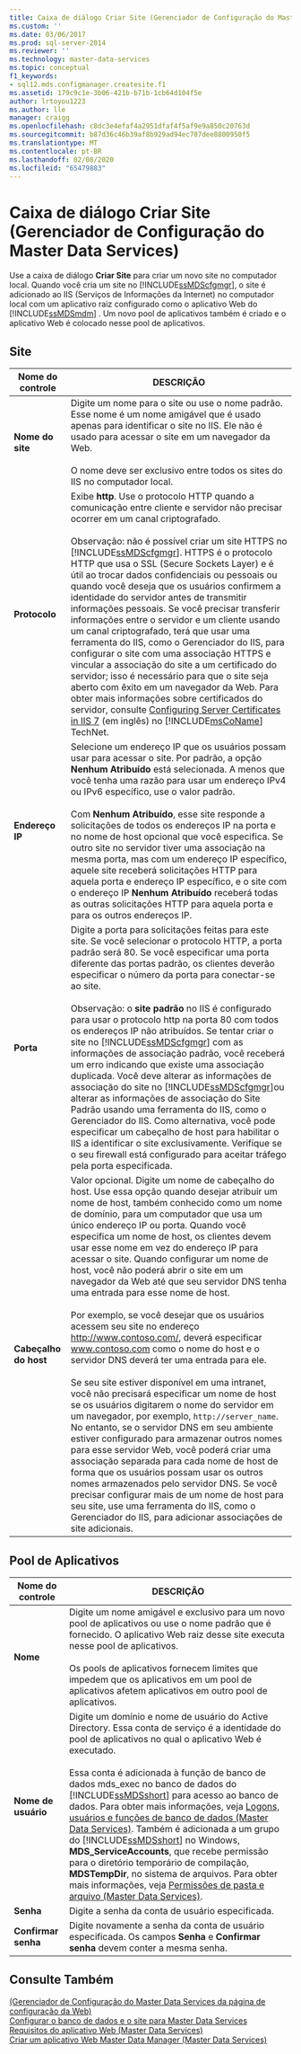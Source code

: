 ```yaml
---
title: Caixa de diálogo Criar Site (Gerenciador de Configuração do Master Data Services) | Microsoft Docs
ms.custom: ''
ms.date: 03/06/2017
ms.prod: sql-server-2014
ms.reviewer: ''
ms.technology: master-data-services
ms.topic: conceptual
f1_keywords:
- sql12.mds.configmanager.createsite.f1
ms.assetid: 179c9c1e-3b06-421b-b71b-1cb64d104f5e
author: lrtoyou1223
ms.author: lle
manager: craigg
ms.openlocfilehash: c8dc3e4efaf4a2951dfaf4f5af9e9a850c20763d
ms.sourcegitcommit: b87d36c46b39af8b929ad94ec707dee8800950f5
ms.translationtype: MT
ms.contentlocale: pt-BR
ms.lasthandoff: 02/08/2020
ms.locfileid: "65479883"
---
```

# <a name="create-website-dialog-box-master-data-services-configuration-manager"></a>Caixa de diálogo Criar Site (Gerenciador de Configuração do Master Data Services)
  Use a caixa de diálogo **Criar Site** para criar um novo site no computador local. Quando você cria um site no [!INCLUDE[ssMDScfgmgr](../includes/ssmdscfgmgr-md.md)], o site é adicionado ao IIS (Serviços de Informações da Internet) no computador local com um aplicativo raiz configurado como o aplicativo Web do [!INCLUDE[ssMDSmdm](../includes/ssmdsmdm-md.md)] . Um novo pool de aplicativos também é criado e o aplicativo Web é colocado nesse pool de aplicativos.  
  
## <a name="web-site"></a>Site  
  
|Nome do controle|DESCRIÇÃO|  
|------------------|-----------------|  
|**Nome do site**|Digite um nome para o site ou use o nome padrão. Esse nome é um nome amigável que é usado apenas para identificar o site no IIS. Ele não é usado para acessar o site em um navegador da Web.<br /><br /> O nome deve ser exclusivo entre todos os sites do IIS no computador local.|  
|**Protocolo**|Exibe **http**. Use o protocolo HTTP quando a comunicação entre cliente e servidor não precisar ocorrer em um canal criptografado.<br /><br /> Observação: não é possível criar um site HTTPS no [!INCLUDE[ssMDScfgmgr](../includes/ssmdscfgmgr-md.md)]. HTTPS é o protocolo HTTP que usa o SSL (Secure Sockets Layer) e é útil ao trocar dados confidenciais ou pessoais ou quando você deseja que os usuários confirmem a identidade do servidor antes de transmitir informações pessoais. Se você precisar transferir informações entre o servidor e um cliente usando um canal criptografado, terá que usar uma ferramenta do IIS, como o Gerenciador do IIS, para configurar o site com uma associação HTTPS e vincular a associação do site a um certificado do servidor; isso é necessário para que o site seja aberto com êxito em um navegador da Web. Para obter mais informações sobre certificados do servidor, consulte [Configuring Server Certificates in IIS 7](https://go.microsoft.com/fwlink/?LinkId=163220) (em inglês) no [!INCLUDE[msCoName](../includes/msconame-md.md)] TechNet.|  
|**Endereço IP**|Selecione um endereço IP que os usuários possam usar para acessar o site. Por padrão, a opção **Nenhum Atribuído** está selecionada. A menos que você tenha uma razão para usar um endereço IPv4 ou IPv6 específico, use o valor padrão.<br /><br /> Com **Nenhum Atribuído**, esse site responde a solicitações de todos os endereços IP na porta e no nome de host opcional que você especifica. Se outro site no servidor tiver uma associação na mesma porta, mas com um endereço IP específico, aquele site receberá solicitações HTTP para aquela porta e endereço IP específico, e o site com o endereço IP **Nenhum Atribuído** receberá todas as outras solicitações HTTP para aquela porta e para os outros endereços IP.|  
|**Porta**|Digite a porta para solicitações feitas para este site. Se você selecionar o protocolo HTTP, a porta padrão será 80. Se você especificar uma porta diferente das portas padrão, os clientes deverão especificar o número da porta para conectar-se ao site.<br /><br /> Observação: o **site padrão** no IIS é configurado para usar o protocolo http na porta 80 com todos os endereços IP não atribuídos. Se tentar criar o site no [!INCLUDE[ssMDScfgmgr](../includes/ssmdscfgmgr-md.md)] com as informações de associação padrão, você receberá um erro indicando que existe uma associação duplicada. Você deve alterar as informações de associação do site no [!INCLUDE[ssMDScfgmgr](../includes/ssmdscfgmgr-md.md)]ou alterar as informações de associação do Site Padrão usando uma ferramenta do IIS, como o Gerenciador do IIS. Como alternativa, você pode especificar um cabeçalho de host para habilitar o IIS a identificar o site exclusivamente. Verifique se o seu firewall está configurado para aceitar tráfego pela porta especificada.|  
|**Cabeçalho do host**|Valor opcional. Digite um nome de cabeçalho do host. Use essa opção quando desejar atribuir um nome de host, também conhecido como um nome de domínio, para um computador que usa um único endereço IP ou porta. Quando você especifica um nome de host, os clientes devem usar esse nome em vez do endereço IP para acessar o site. Quando configurar um nome de host, você não poderá abrir o site em um navegador da Web até que seu servidor DNS tenha uma entrada para esse nome de host.<br /><br /> Por exemplo, se você desejar que os usuários acessem seu site no endereço http://www.contoso.com/, deverá especificar www.contoso.com como o nome do host e o servidor DNS deverá ter uma entrada para ele.<br /><br /> Se seu site estiver disponível em uma intranet, você não precisará especificar um nome de host se os usuários digitarem o nome do servidor em um navegador, por exemplo, `http://server_name`. No entanto, se o servidor DNS em seu ambiente estiver configurado para armazenar outros nomes para esse servidor Web, você poderá criar uma associação separada para cada nome de host de forma que os usuários possam usar os outros nomes armazenados pelo servidor DNS. Se você precisar configurar mais de um nome de host para seu site, use uma ferramenta do IIS, como o Gerenciador do IIS, para adicionar associações de site adicionais.|  
  
## <a name="application-pool"></a>Pool de Aplicativos  
  
|Nome do controle|DESCRIÇÃO|  
|------------------|-----------------|  
|**Nome**|Digite um nome amigável e exclusivo para um novo pool de aplicativos ou use o nome padrão que é fornecido. O aplicativo Web raiz desse site executa nesse pool de aplicativos.<br /><br /> Os pools de aplicativos fornecem limites que impedem que os aplicativos em um pool de aplicativos afetem aplicativos em outro pool de aplicativos.|  
|**Nome de usuário**|Digite um domínio e nome de usuário do Active Directory. Essa conta de serviço é a identidade do pool de aplicativos no qual o aplicativo Web é executado.<br /><br /> Essa conta é adicionada à função de banco de dados mds_exec no banco de dados do [!INCLUDE[ssMDSshort](../includes/ssmdsshort-md.md)] para acesso ao banco de dados. Para obter mais informações, veja [Logons, usuários e funções de banco de dados &#40;Master Data Services&#41;](database-logins-users-and-roles-master-data-services.md). Também é adicionada a um grupo do [!INCLUDE[ssMDSshort](../includes/ssmdsshort-md.md)] no Windows, **MDS_ServiceAccounts**, que recebe permissão para o diretório temporário de compilação, **MDSTempDir**, no sistema de arquivos. Para obter mais informações, veja [Permissões de pasta e arquivo &#40;Master Data Services&#41;](../../2014/master-data-services/folder-and-file-permissions-master-data-services.md).|  
|**Senha**|Digite a senha da conta de usuário especificada.|  
|**Confirmar senha**|Digite novamente a senha da conta de usuário especificada. Os campos **Senha** e **Confirmar senha** devem conter a mesma senha.|  
  
## <a name="see-also"></a>Consulte Também  
 [&#40;Gerenciador de Configuração do Master Data Services da página de configuração da Web&#41;](../../2014/master-data-services/web-configuration-page-master-data-services-configuration-manager.md)   
 [Configurar o banco de dados e o site para Master Data Services](../../2014/master-data-services/set-up-the-database-and-website-for-master-data-services.md)   
 [Requisitos do aplicativo Web &#40;Master Data Services&#41;](install-windows/web-application-requirements-master-data-services.md)   
 [Criar um aplicativo Web Master Data Manager &#40;Master Data Services&#41;](install-windows/create-a-master-data-manager-web-application-master-data-services.md)  
  
  
